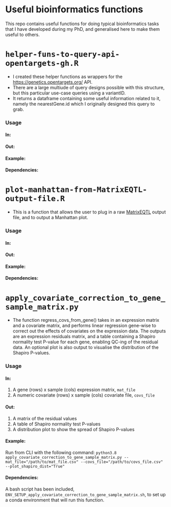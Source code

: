 # Useful bioinformatics functions

This repo contains useful functions for doing typical bioinformatics tasks that I have developed during my PhD, and generalised here to make them useful to others.  

# `helper-funs-to-query-api-opentargets-gh.R`  
  * I created these helper functions as wrappers for the https://genetics.opentargets.org/ API. 
  * There are a large multiude of query designs possible with this structure, but this particular use-case queries using a variantID.  
  * It returns a dataframe containing some useful information related to it, namely the nearestGene.id which I originally designed this query to grab.  
### Usage

#### In:  

#### Out:  

#### Example:  

#### Dependencies:  
  
# `plot-manhattan-from-MatrixEQTL-output-file.R`  
  * This is a function that allows the user to plug in a raw [MatrixEQTL](http://www.bios.unc.edu/research/genomic_software/Matrix_eQTL/) output file, and to output a Manhattan plot.  
  
### Usage

#### In:  

#### Out:  

#### Example:  

#### Dependencies:  
  
# `apply_covariate_correction_to_gene_sample_matrix.py`  
  * The function regress_covs_from_gene() takes in an expression matrix and a covariate matrix, and performs linear regression gene-wise to correct out the effects of covariates on the expression data. The outputs are an expression residuals matrix, and a table containing a Shapiro normality test P-value for each gene, enabling QC-ing of the residual data. An optional plot is also output to visualise the distribution of the Shapiro P-values.  

### Usage

#### In:  
1. A gene (rows) x sample (cols) expression matrix, `mat_file`  
2. A numeric covariate (rows) x sample (cols) covariate file, `covs_file`  

#### Out:  
1. A matrix of the residual values  
2. A table of Shapiro normality test P-values  
3. A distribution plot to show the spread of Shapiro P-values  

#### Example:  
Run from CLI with the following command: 
`python3.8 apply_covariate_correction_to_gene_sample_matrix.py --mat_file="/path/to/mat_file.csv" --covs_file="/path/to/covs_file.csv" --plot_shapiro_dist="True"`

#### Dependencies:  
A bash script has been included, `ENV_SETUP_apply_covariate_correction_to_gene_sample_matrix.sh`, to set up a conda environment that will run this function.  


  